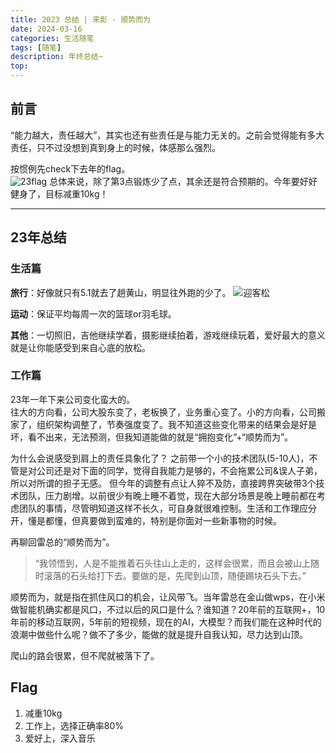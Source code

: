 ```yaml
---
title: 2023 总结 | 来影 - 顺势而为
date: 2024-03-16
categories: 生活随笔
tags: [随笔]
description: 年终总结~
top:
---
```


## 前言
“能力越大，责任越大”，其实也还有些责任是与能力无关的。之前会觉得能有多大责任，只不过没想到真到身上的时候，体感那么强烈。  
<!-- more -->

按惯例先check下去年的flag。  
![23flag](https://blog-1256757196.cos.ap-nanjing.myqcloud.com/clipboard_20240407_024305.png) 
总体来说，除了第3点锻炼少了点，其余还是符合预期的。今年要好好健身了，目标减重10kg！  
***
## 23年总结
### 生活篇
**旅行**：好像就只有5.1就去了趟黄山，明显往外跑的少了。
![迎客松](https://blog-1256757196.cos.ap-nanjing.myqcloud.com/IMG_7398.jpg)

**运动**：保证平均每周一次的篮球or羽毛球。

**其他**：一切照旧，吉他继续学着，摄影继续拍着，游戏继续玩着，爱好最大的意义就是让你能感受到来自心底的放松。

### 工作篇  

23年一年下来公司变化蛮大的。  
往大的方向看，公司大股东变了，老板换了，业务重心变了。小的方向看，公司搬家了，组织架构调整了，节奏强度变了。我不知道这些变化带来的结果会是好是坏，看不出来，无法预测，但我知道能做的就是“拥抱变化”+“顺势而为”。

为什么会说感受到肩上的责任具象化了？
之前带一个小的技术团队(5-10人)，不管是对公司还是对下面的同学，觉得自我能力是够的，不会拖累公司&误人子弟，所以对所谓的担子无感。
但今年的调整有点让人猝不及防，直接跨界突破带3个技术团队，压力剧增。以前很少有晚上睡不着觉，现在大部分场景是晚上睡前都在考虑团队的事情，尽管明知道这样不长久，可自身就很难控制。生活和工作理应分开，懂是都懂，但真要做到蛮难的，特别是你面对一些新事物的时候。

再聊回雷总的“顺势而为”。
> “我领悟到，人是不能推着石头往山上走的，这样会很累，而且会被山上随时滚落的石头给打下去。要做的是，先爬到山顶，随便踢块石头下去。”

顺势而为，就是指在抓住风口的机会，让风带飞。当年雷总在金山做wps，在小米做智能机确实都是风口，不过以后的风口是什么？谁知道？20年前的互联网+，10年前的移动互联网，5年前的短视频，现在的AI，大模型？而我们能在这种时代的浪潮中做些什么呢？做不了多少，能做的就是提升自我认知，尽力达到山顶。

爬山的路会很累，但不爬就被落下了。

## Flag
1. 减重10kg
2. 工作上，选择正确率80%
3. 爱好上，深入音乐